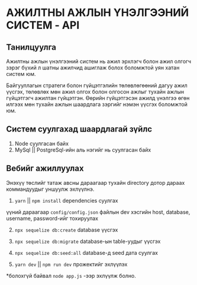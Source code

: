 # АЖИЛТНЫ АЖЛЫН ҮНЭЛГЭЭНИЙ СИСТЕМ - API

## Танилцуулга
Ажилтны ажлын үнэлгээний систем нь ажил эрхлэгч болон ажил олгогч зэрэг бүхий л шатны ажилчид ашиглаж болох боломжтой уян хатан систем юм.

Байгууллагын стратеги болон гүйцэтгэлийн төлөвлөгөөний дагуу ажил үүсгэх, төлөвлөх мөн ажил олгох болон олгосон ажлыг тухайн ажлын гүйцэтгэгч ажилтан гүйцэтгэн. Өөрийн гүйцэтгэсэн ажилд үнэлгээ өгөн илгээх мөн тухайн ажлын шаардлага зэргийг нэмэн үүсгэх боломжтой юм.

## Систем суулгахад шаардлагай зүйлс 

1. Node суулгасан байх 
2. MySql || PostgreSql-ийн аль нэгийг нь суулгасан байх 

## Вебийг ажиллуулах

Энэхүү төслийг татаж авсны дараагаар тухайн directory дотор дараах коммандуудыг уншуулж эхлүүлнэ.
1. `yarn` || `npm install` dependencies суулгах

үүний дараагаар `config/config.json` файлын dev хэсгийн host, database, username, password-ийг тохируулах

2. `npx sequelize db:create` database үүсгэх

3. `npx sequelize db:migrate` database-ын table-уудыг үүсгэх

4. `npx sequelize db:seed:all` database-д seed дата суулгах

5. `yarn dev` || `npm run dev` прожектийг эхлүүлэх

*болохгүй байвал `node app.js` -ээр эхлүүлж болно.